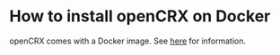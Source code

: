 # How to install openCRX on Docker #

openCRX comes with a Docker image. See [here](https://hub.docker.com/r/opencrx/opencrx) for information.
